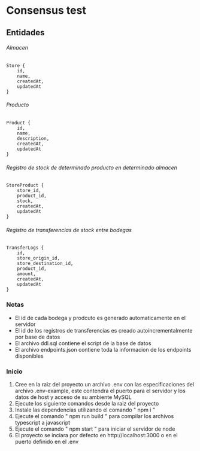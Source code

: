# Consensus test

## Entidades

###### Almacen

    Store {
    	id,
    	name,
    	createdAt,
    	updatedAt
    }

###### Producto

    Product {
    	id,
    	name,
    	description,
    	createdAt,
    	updatedAt
    }

###### Registro de stock de determinado producto en determinado almacen

    StoreProduct {
    	store_id,
    	product_id,
    	stock,
    	createdAt,
    	updatedAt
    }

###### Registro de transferencias de stock entre bodegas

    TransferLogs {
    	id,
    	store_origin_id,
    	store_destination_id,
    	product_id,
    	amount,
    	createdAt,
    	updatedAt
    }

### Notas

- El id de cada bodega y prodcuto es generado automaticamente en el servidor
- El id de los registros de transferencias es creado autoincrementalmente por base de datos
- El archivo ddl.sql contiene el script de la base de datos
- El archivo endpoints.json contiene toda la informacion de los endpoints disponibles

### Inicio

1. Cree en la raiz del proyecto un archivo .env con las especificaciones del archivo .env-example, este contendra el puerto para el servidor y los datos de host y acceso de su ambiente MySQL
2. Ejecute los siguiente comandos desde la raiz del proyecto
3. Instale las dependencias utilizando el comando " npm i "
4. Ejecute el comando " npm run build " para compilar los archivos typescript a javascript
5. Ejecute el comando " npm start " para iniciar el servidor de node
6. El proyecto se inciara por defecto en http://localhost:3000 o en el puerto definido en el .env
